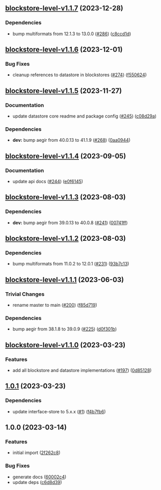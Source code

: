 ## [blockstore-level-v1.1.7](https://github.com/ipfs/js-stores/compare/blockstore-level-v1.1.6...blockstore-level-v1.1.7) (2023-12-28)


### Dependencies

* bump multiformats from 12.1.3 to 13.0.0 ([#286](https://github.com/ipfs/js-stores/issues/286)) ([c8ccd1d](https://github.com/ipfs/js-stores/commit/c8ccd1de91883d1a1cbd394c21a51b021d52baa3))

## [blockstore-level-v1.1.6](https://github.com/ipfs/js-stores/compare/blockstore-level-v1.1.5...blockstore-level-v1.1.6) (2023-12-01)


### Bug Fixes

* cleanup references to datastore in blockstores ([#274](https://github.com/ipfs/js-stores/issues/274)) ([f550624](https://github.com/ipfs/js-stores/commit/f5506243b2cb1e6462457241a1614bd5f0755c12))

## [blockstore-level-v1.1.5](https://github.com/ipfs/js-stores/compare/blockstore-level-v1.1.4...blockstore-level-v1.1.5) (2023-11-27)


### Documentation

* update datastore core readme and package config ([#245](https://github.com/ipfs/js-stores/issues/245)) ([c08d29a](https://github.com/ipfs/js-stores/commit/c08d29ab18ddea26a1d9dd73d673847469d28a13))


### Dependencies

* **dev:** bump aegir from 40.0.13 to 41.1.9 ([#268](https://github.com/ipfs/js-stores/issues/268)) ([0aa0944](https://github.com/ipfs/js-stores/commit/0aa0944d42798d1f6fd589e8a58de7d791760644))

## [blockstore-level-v1.1.4](https://github.com/ipfs/js-stores/compare/blockstore-level-v1.1.3...blockstore-level-v1.1.4) (2023-09-05)


### Documentation

* update api docs ([#244](https://github.com/ipfs/js-stores/issues/244)) ([e0f6145](https://github.com/ipfs/js-stores/commit/e0f614575d675fe4db2ab30ea6a2a854e892d635))

## [blockstore-level-v1.1.3](https://github.com/ipfs/js-stores/compare/blockstore-level-v1.1.2...blockstore-level-v1.1.3) (2023-08-03)


### Dependencies

* **dev:** bump aegir from 39.0.13 to 40.0.8 ([#241](https://github.com/ipfs/js-stores/issues/241)) ([00741ff](https://github.com/ipfs/js-stores/commit/00741ff043b40cf10ecc185665fcb705160c9877))

## [blockstore-level-v1.1.2](https://github.com/ipfs/js-stores/compare/blockstore-level-v1.1.1...blockstore-level-v1.1.2) (2023-08-03)


### Dependencies

* bump multiformats from 11.0.2 to 12.0.1 ([#231](https://github.com/ipfs/js-stores/issues/231)) ([93b7c13](https://github.com/ipfs/js-stores/commit/93b7c13d0dd0508b04bae2ac5a9fb9c265fc5589))

## [blockstore-level-v1.1.1](https://github.com/ipfs/js-stores/compare/blockstore-level-v1.1.0...blockstore-level-v1.1.1) (2023-06-03)


### Trivial Changes

* rename master to main ([#200](https://github.com/ipfs/js-stores/issues/200)) ([f85d719](https://github.com/ipfs/js-stores/commit/f85d719b711cd60237bdaa6a0bcd418e69a98598))


### Dependencies

* bump aegir from 38.1.8 to 39.0.9 ([#225](https://github.com/ipfs/js-stores/issues/225)) ([d0f301b](https://github.com/ipfs/js-stores/commit/d0f301b1243a0f4f692011449567b51b2706e70f))

## [blockstore-level-v1.1.0](https://github.com/ipfs/js-stores/compare/blockstore-level-v1.0.1...blockstore-level-v1.1.0) (2023-03-23)


### Features

* add all blockstore and datastore implementations ([#197](https://github.com/ipfs/js-stores/issues/197)) ([0d85128](https://github.com/ipfs/js-stores/commit/0d851286d48c357b07df3f7419c1e903ed0e7fac))

## [1.0.1](https://github.com/ipfs/js-blockstore-level/compare/v1.0.0...v1.0.1) (2023-03-23)


### Dependencies

* update interface-store to 5.x.x ([#1](https://github.com/ipfs/js-blockstore-level/issues/1)) ([f4b7fb6](https://github.com/ipfs/js-blockstore-level/commit/f4b7fb697262f32c5997a4d2026ac383fde38db4))

## 1.0.0 (2023-03-14)


### Features

* initial import ([2f262c8](https://github.com/ipfs/js-blockstore-level/commit/2f262c8809d6b04184b6e8990bd77966fa458b87))


### Bug Fixes

* generate docs ([60002c4](https://github.com/ipfs/js-blockstore-level/commit/60002c48a0fd2de5898bebf97939aa841b67650b))
* update deps ([c6d8d39](https://github.com/ipfs/js-blockstore-level/commit/c6d8d39e587a7eaa404751ccef17b3cfdc1eb7e3))

